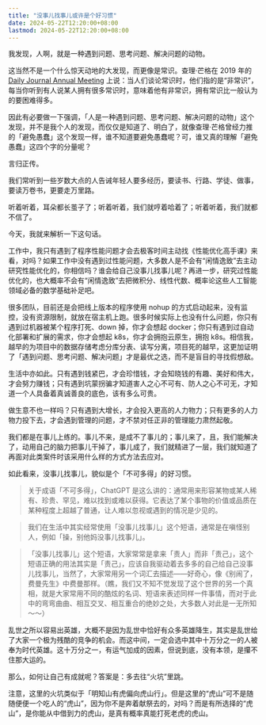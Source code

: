 ```yaml
---
title: "没事儿找事儿或许是个好习惯"
date: 2024-05-22T12:20:00+08:00
lastmod: 2024-05-22T12:20:00+08:00
---
```


我发现，人啊，就是一种遇到问题、思考问题、解决问题的动物。

<!--more-->

这当然不是一个什么惊天动地的大发现，而更像是常识。查理·芒格在 2019 年的 [Daily Journal Annual Meeting](https://latticeworkinvesting.com/2019/03/03/charlie-munger-full-transcript-of-daily-journal-annual-meeting-2019/) 上说：当人们谈论常识时，他们指的是“非常识”，每当你听到有人说某人拥有很多常识时，意味着他有非常识，拥有常识比一般认为的要困难得多。

因此有必要做一下强调，「人是一种遇到问题、思考问题、解决问题的动物」这个发现，并不是我个人的发现，而仅仅是知道了、明白了，就像查理·芒格曾经力推的「避免愚蠢」这个发现一样，谁不知道要避免愚蠢呢？可，谁又真的理解「避免愚蠢」这四个字的分量呢？

言归正传。

我们常听到一些岁数大点的人告诫年轻人要多经历，要读书、行路、学徒、做事，要读万卷书，更要走万里路。

听着听着，耳朵都长茧子了；听着听着，我们就哼着哈着了；听着听着，我们就都不信了。

今天，我就来解析一下这句话。

工作中，我只有遇到了程序性能问题才会去极客时间主动找《性能优化高手课》来看，对吗？如果工作中没有遇到过性能问题，大多数人是不会有“闲情逸致”去主动研究性能优化的，你相信吗？谁会给自己没事儿找事儿呢？再进一步，研究过性能优化的，也大概率不会有“闲情逸致”去把微积分、线性代数、概率论这些人工智能领域必备的数学基础补足吧。

很多团队，目前还是会把线上版本的程序使用 nohup 的方式启动起来，没有监控，没有资源限制，就放在宿主机上跑。很多时候实际上也没有什么问题，你只有遇到过机器被某个程序打死、down 掉，你才会想起 docker；你只有遇到过自动化部署和扩展的需求，你才会想起 k8s，你才会拥抱云原生，拥抱 k8s。相信我，越早的为项目中的数据存储考虑分库分表、读写分离，项目死的越早，这更加证明了「遇到问题、思考问题、解决问题」才是最优之选，而不是盲目的寻找假想敌。

生活中亦如此。只有遇到钱紧巴，才会珍惜钱，才会知晓钱的有趣、美好和伟大，才会努力赚钱；只有遇到坑蒙拐骗才知道害人之心不可有、防人之心不可无，才知道一个人具备着真诚善良的底色，该有多么可贵。

做生意不也一样吗？只有遇到大增长，才会投入更高的人力物力；只有更多的人力物力投下去，才会遇到管理的问题，才不禁对任正非的管理能力肃然起敬。

我们都是在事儿上练的。事儿不来，是成不了事儿的；事儿来了，且，我们能解决了，动用自己的脑力把事儿干掉了，事儿成了，我们就精进了一层，我们就知道了再面对此类案件时该采用什么样的方式方法去应对。

如此看来，没事儿找事儿，貌似是个「不可多得」的好习惯。

> 关于成语「不可多得」，ChatGPT 是这么讲的：通常用来形容某物或某人稀有、珍贵、罕见，难以找到或难以获得。它表达了某个事物的价值或品质在某种程度上超越了普通，让人难以忽视或遇到的情况是少见的。

> 我们在生活中其实经常使用「没事儿找事儿」这个短语，通常是在嗔怪别人，例如「操，别他妈没事儿找事儿」。

>「没事儿找事儿」这个短语，大家常常是拿来「责人」而非「责己」，这个短语正确的用法其实是「责己」，应该自我驱动着去多多的自己给自己没事儿找事儿，当然了，大家常用另一个词汇去描述——好奇心，像《别闹了，费曼先生》中费曼那样。（瞧，我们又不知不觉发现了这个世界的另一个真相，就是大家常用不同的酷炫的名词、短语来表述同样一件事情，而对于此中的弯弯曲曲、相互交叉、相互重合的绝妙之处，大多数人对此是一无所知～～）

乱世之所以容易出英雄，大概不是因为乱世中恰好有众多英雄降生，其实是乱世给了大家一个极为残酷的竞争的机会。而这中间，一定会选中其中十万分之一的人被奉为时代英雄。这十万分之一，有运气加成的因素，但说到底，没有本领，是攥不住那大运的。

那么，如何让自己有成就呢？答案是：多去往“火坑”里跳。

注意，这里的火坑类似于「明知山有虎偏向虎山行」。但是这里的“虎山”可不是随随便便一个吃人的“虎山”，因为你不是奔着献祭去的，对吗？而是有所选择的“虎山”，是你能从中借到力的虎山，是真有概率真能打死老虎的虎山。